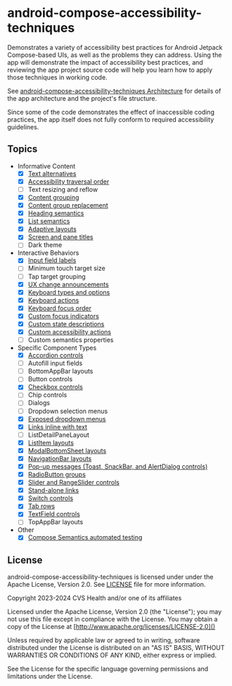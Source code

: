 # android-compose-accessibility-techniques

Demonstrates a variety of accessibility best practices for Android Jetpack Compose-based UIs, as well as the problems they can address.
Using the app will demonstrate the impact of accessibility best practices, and reviewing the app project source code will help you learn how to apply those techniques in working code.

See [android-compose-accessibility-techniques Architecture](ARCHITECTURE.md) for details of the app architecture and the project's file structure.

Since some of the code demonstrates the effect of inaccessible coding practices, the app itself does not fully conform to required accessibility guidelines.

## Topics
- Informative Content
    - [x] [Text alternatives](doc/content/TextAlternatives.md)
    - [x] [Accessibility traversal order](doc/content/AccessibilityTraversalOrder.md)
    - [ ] Text resizing and reflow
    - [x] [Content grouping](doc/content/ContentGrouping.md)
    - [x] [Content group replacement](doc/content/ContentGroupReplacement.md)
    - [x] [Heading semantics](doc/content/HeadingSemantics.md)
    - [x] [List semantics](doc/content/ListSemantics.md)
    - [x] [Adaptive layouts](doc/content/AdaptiveLayouts.md)
    - [x] [Screen and pane titles](doc/content/ScreenAndPaneTitles.md)
    - [ ] Dark theme
- Interactive Behaviors
    - [x] [Input field labels](doc/interactions/InteractiveControlLabels.md)
    - [ ] Minimum touch target size
    - [ ] Tap target grouping
    - [x] [UX change announcements](doc/interactions/UXChangeAnnouncements.md)
    - [x] [Keyboard types and options](doc/interactions/KeyboardTypes.md)
    - [x] [Keyboard actions](doc/interactions/KeyboardActions.md)
    - [x] [Keyboard focus order](doc/interactions/KeyboardFocusOrder.md)
    - [x] [Custom focus indicators](doc/interactions/CustomFocusIndicators.md)
    - [x] [Custom state descriptions](doc/interactions/CustomStateDescriptions.md)
    - [x] [Custom accessibility actions](doc/interactions/CustomAccessibilityActions.md)
    - [ ] Custom semantics properties
- Specific Component Types
    - [x] [Accordion controls](doc/components/AccordionControls.md)
    - [ ] Autofill input fields
    - [ ] BottomAppBar layouts
    - [ ] Button controls
    - [x] [Checkbox controls](doc/components/CheckboxControls.md)
    - [ ] Chip controls
    - [ ] Dialogs
    - [ ] Dropdown selection menus
    - [x] [Exposed dropdown menus](doc/components/ExposedDropdownMenus.md)
    - [x] [Links inline with text](doc/components/LinksInlineWithText.md)
    - [ ] ListDetailPaneLayout
    - [x] [ListItem layouts](doc/components/ListItemLayouts.md)
    - [x] [ModalBottomSheet layouts](doc/components/ModalBottomSheetLayouts.md)
    - [x] [NavigationBar layouts](doc/components/NavigationBarLayouts.md)
    - [x] [Pop-up messages (Toast, SnackBar, and AlertDialog controls)](doc/components/PopupMessages.md)
    - [x] [RadioButton groups](doc/components/RadioButtonGroups.md)
    - [x] [Slider and RangeSlider controls](doc/components/SliderAndRangeSliderControls.md)
    - [x] [Stand-alone links](doc/components/StandAloneLinks.md)
    - [x] [Switch controls](doc/components/SwitchControls.md)
    - [x] [Tab rows](doc/components/TabRows.md)
    - [x] [TextField controls](doc/components/TextFieldControls.md)
    - [ ] TopAppBar layouts
    
- Other
    - [x] [Compose Semantics automated testing](doc/AutomatedComposeAccessibilityTesting.md)

## License
android-compose-accessibility-techniques is licensed under under the Apache License, Version 2.0.  See [LICENSE](LICENSE) file for more information.

Copyright 2023-2024 CVS Health and/or one of its affiliates

Licensed under the Apache License, Version 2.0 (the "License");
you may not use this file except in compliance with the License.
You may obtain a copy of the License at
[http://www.apache.org/licenses/LICENSE-2.0]()

Unless required by applicable law or agreed to in writing, software
distributed under the License is distributed on an "AS IS" BASIS,
WITHOUT WARRANTIES OR CONDITIONS OF ANY KIND, either express or implied.

See the License for the specific language governing permissions and
limitations under the License.

